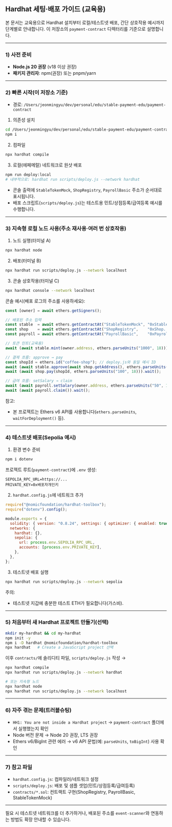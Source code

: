 ## Hardhat 세팅·배포 가이드 (교육용)

본 문서는 교육용으로 Hardhat 설치부터 로컬/테스트넷 배포, 간단 상호작용 예시까지 단계별로 안내합니다. 이 저장소의 `payment-contract` 디렉터리를 기준으로 설명합니다.

---

### 1) 사전 준비
- **Node.js 20 권장** (v18 이상 권장)
- **패키지 관리자**: npm(권장) 또는 pnpm/yarn

---

### 2) 빠른 시작(이 저장소 기준)
- 경로: `/Users/jeonmingyu/dev/personal/edu/stable-payment-edu/payment-contract`

1. 의존성 설치
```bash
cd /Users/jeonmingyu/dev/personal/edu/stable-payment-edu/payment-contract
npm i
```

2. 컴파일
```bash
npx hardhat compile
```

3. 로컬(에페메럴) 네트워크로 원샷 배포
```bash
npm run deploy:local
# 내부적으로: hardhat run scripts/deploy.js --network hardhat
```
- 콘솔 출력에 `StableTokenMock`, `ShopRegistry`, `PayrollBasic` 주소가 순서대로 표시됩니다.
- 배포 스크립트(`scripts/deploy.js`)는 테스트용 민트/상점등록/급여등록 예시를 수행합니다.

---

### 3) 지속형 로컬 노드 사용(주소 재사용·여러 번 상호작용)
1. 노드 실행(터미널 A)
```bash
npx hardhat node
```

2. 배포(터미널 B)
```bash
npx hardhat run scripts/deploy.js --network localhost
```

3. 콘솔 상호작용(터미널 C)
```bash
npx hardhat console --network localhost
```

콘솔 예시(배포 로그의 주소를 사용하세요):
```javascript
const [owner] = await ethers.getSigners();

// 배포된 주소 입력
const stable  = await ethers.getContractAt("StableTokenMock", "0xStable...");
const shop    = await ethers.getContractAt("ShopRegistry",    "0xShop...");
const payroll = await ethers.getContractAt("PayrollBasic",    "0xPayroll...");

// 토큰 민트(교육용)
await (await stable.mint(owner.address, ethers.parseUnits("1000", 18))).wait();

// 결제 흐름: approve → pay
const shopId = ethers.id("coffee-shop"); // deploy.js와 동일 예시 ID
await (await stable.approve(await shop.getAddress(), ethers.parseUnits("100", 18))).wait();
await (await shop.pay(shopId, ethers.parseUnits("100", 18))).wait();

// 급여 흐름: setSalary → claim
await (await payroll.setSalary(owner.address, ethers.parseUnits("50", 18))).wait();
await (await payroll.claim()).wait();
```

참고:
- 본 프로젝트는 Ethers v6 API를 사용합니다(`ethers.parseUnits`, `waitForDeployment()` 등).

---

### 4) 테스트넷 배포(Sepolia 예시)
1. 환경 변수 준비
```bash
npm i dotenv
```
프로젝트 루트(`payment-contract`)에 `.env` 생성:
```env
SEPOLIA_RPC_URL=https://...
PRIVATE_KEY=0x배포자개인키
```

2. `hardhat.config.js`에 네트워크 추가
```javascript
require("@nomicfoundation/hardhat-toolbox");
require("dotenv").config();

module.exports = {
  solidity: { version: "0.8.24", settings: { optimizer: { enabled: true, runs: 200 } } },
  networks: {
    hardhat: {},
    sepolia: {
      url: process.env.SEPOLIA_RPC_URL,
      accounts: [process.env.PRIVATE_KEY],
    },
  },
};
```

3. 테스트넷 배포 실행
```bash
npx hardhat run scripts/deploy.js --network sepolia
```

주의:
- 테스트넷 지갑에 충분한 테스트 ETH가 필요합니다(가스비).

---

### 5) 처음부터 새 Hardhat 프로젝트 만들기(선택)
```bash
mkdir my-hardhat && cd my-hardhat
npm init -y
npm i -D hardhat @nomicfoundation/hardhat-toolbox
npx hardhat   # Create a JavaScript project 선택
```
이후 `contracts/`에 솔리디티 파일, `scripts/deploy.js` 작성 →
```bash
npx hardhat compile
npx hardhat run scripts/deploy.js --network hardhat

# 또는 지속형 노드
npx hardhat node
npx hardhat run scripts/deploy.js --network localhost
```

---

### 6) 자주 겪는 문제(트러블슈팅)
- `HH1: You are not inside a Hardhat project` → `payment-contract` 폴더에서 실행했는지 확인
- Node 버전 문제 → Node 20 권장, LTS 권장
- Ethers v6/BigInt 관련 에러 → v6 API 문법(예: `parseUnits`, `toBigInt`) 사용 확인

---

### 7) 참고 파일
- `hardhat.config.js`: 컴파일러/네트워크 설정
- `scripts/deploy.js`: 배포 및 샘플 셋업(민트/상점등록/급여등록)
- `contracts/*.sol`: 컨트랙트 구현(ShopRegistry, PayrollBasic, StableTokenMock)

---

필요 시 테스트넷 네트워크를 더 추가하거나, 배포된 주소를 `event-scanner`와 연동하는 방법도 확장 안내할 수 있습니다.



